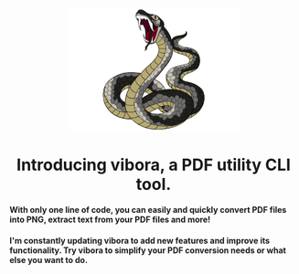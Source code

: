 <div align=center>
  <img width='300px' src='docs/assets/realfang.png'/>
</div>

<h1 align=center>Introducing vibora, a PDF utility CLI tool.</h1>

#### With only one line of code, you can easily and quickly convert PDF files into PNG, extract text from your PDF files and more!

#### I'm constantly updating vibora to add new features and improve its functionality. Try vibora to simplify your PDF conversion needs or what else you want to do.

